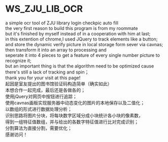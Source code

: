 # WS_ZJU_LIB_OCR
a simple ocr tool of ZJU library login checkpic auto fill  
the very first reason to build this program is from my roommate  
but it's finished by myself instead of in a cooperation with him at last;  
in this extention of chrome,I used JQuery to track elements like a button;  
and store the dynamic verify picture in local storage form sever via cavnas;  
then transform it into an array to processing and  
seperate it into 4 pieces to get a feature of every single number picture to recognize it;  
but an important thing is that the algorithm need to be optimized cause  there's still a lack of tracking and spin；  
thank you for your visit at this page!  
起因是室友提出的图书馆验证码构造简单（确实如此）  
本想合作一起完成，最后还是各做各的；  
使用jQuery对网页中按钮进行追踪；  
使用cavnas画板实现服务器中动态变化的图片的本地保存以及二值化；  
以数组的形式进行数据处理分析；  
识别思路将图片分块，将每块数字区域分成小块统计各小块的像素数，  
得到一组特征值数组，并与给出的各数字特征值进行比对完成识别；  
分割算法为直接分割，需要优化；  
感谢访问！  
